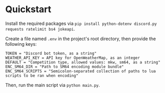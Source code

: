# Quickstart

Install the required packages via `pip install python-dotenv discord.py requests ratelimit bs4 jokeapi`.

Create a file named `.env` in the project's root directory, then provide the following keys:

```
TOKEN = "Discord bot token, as a string"
WEATHER_API_KEY = API key for OpenWeatherMap, as an integer
DEFAULT = "Competition type, allowed values: mkw, sm64, as a string"
ENC_SM64_DIR = "Path to SM64 encoding module bundle"
ENC_SM64_SCRIPTS = "Semicolon-separated collection of paths to lua scripts to be ran when encoding"
```

Then, run the main script via `python main.py`.
